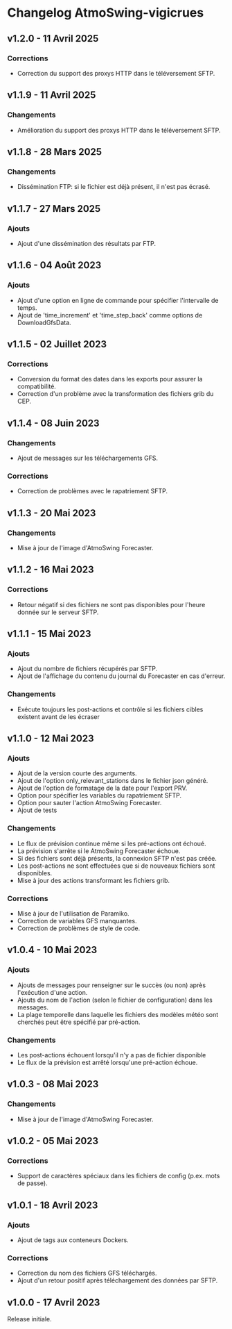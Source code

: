 # Changelog AtmoSwing-vigicrues


## v1.2.0 - 11 Avril 2025

### Corrections

*   Correction du support des proxys HTTP dans le téléversement SFTP.


## v1.1.9 - 11 Avril 2025

### Changements

*   Amélioration du support des proxys HTTP dans le téléversement SFTP.


## v1.1.8 - 28 Mars 2025

### Changements

*   Dissémination FTP: si le fichier est déjà présent, il n'est pas écrasé.


## v1.1.7 - 27 Mars 2025

### Ajouts

*   Ajout d'une dissémination des résultats par FTP.


## v1.1.6 - 04 Août 2023

### Ajouts

*   Ajout d'une option en ligne de commande pour spécifier l'intervalle de temps.
*   Ajout de 'time_increment' et 'time_step_back' comme options de DownloadGfsData.


## v1.1.5 - 02 Juillet 2023

### Corrections

*   Conversion du format des dates dans les exports pour assurer la compatibilité.
*   Correction d'un problème avec la transformation des fichiers grib du CEP.


## v1.1.4 - 08 Juin 2023

### Changements

*   Ajout de messages sur les téléchargements GFS.

### Corrections

*   Correction de problèmes avec le rapatriement SFTP.


## v1.1.3 - 20 Mai 2023

### Changements

*   Mise à jour de l'image d'AtmoSwing Forecaster.


## v1.1.2 - 16 Mai 2023

### Corrections

*   Retour négatif si des fichiers ne sont pas disponibles pour l'heure donnée sur le serveur SFTP.


## v1.1.1 - 15 Mai 2023

### Ajouts

*   Ajout du nombre de fichiers récupérés par SFTP.
*   Ajout de l'affichage du contenu du journal du Forecaster en cas d'erreur.

### Changements

*   Exécute toujours les post-actions et contrôle si les fichiers cibles existent avant
    de les écraser


## v1.1.0 - 12 Mai 2023

### Ajouts

*   Ajout de la version courte des arguments.
*   Ajout de l'option only_relevant_stations dans le fichier json généré.
*   Ajout de l'option de formatage de la date pour l'export PRV.
*   Option pour spécifier les variables du rapatriement SFTP.
*   Option pour sauter l'action AtmoSwing Forecaster.
*   Ajout de tests

### Changements

*   Le flux de prévision continue même si les pré-actions ont échoué.
*   La prévision s'arrête si le AtmoSwing Forecaster échoue.
*   Si des fichiers sont déjà présents, la connexion SFTP n'est pas créée.
*   Les post-actions ne sont effectuées que si de nouveaux fichiers sont disponibles.
*   Mise à jour des actions transformant les fichiers grib.

### Corrections

*   Mise à jour de l'utilisation de Paramiko.
*   Correction de variables GFS manquantes.
*   Correction de problèmes de style de code.


## v1.0.4 - 10 Mai 2023

### Ajouts

*   Ajouts de messages pour renseigner sur le succès (ou non) après l'exécution d'une action.
*   Ajouts du nom de l'action (selon le fichier de configuration) dans les messages.
*   La plage temporelle dans laquelle les fichiers des modèles météo sont cherchés peut être spécifié par pré-action.

### Changements

*   Les post-actions échouent lorsqu'il n'y a pas de fichier disponible
*   Le flux de la prévision est arrêté lorsqu'une pré-action échoue.


## v1.0.3 - 08 Mai 2023

### Changements

*   Mise à jour de l'image d'AtmoSwing Forecaster.


## v1.0.2 - 05 Mai 2023

### Corrections

*   Support de caractères spéciaux dans les fichiers de config (p.ex. mots de passe).


## v1.0.1 - 18 Avril 2023

### Ajouts

*   Ajout de tags aux conteneurs Dockers.

### Corrections

*   Correction du nom des fichiers GFS téléchargés.
*   Ajout d'un retour positif après téléchargement des données par SFTP.


## v1.0.0 - 17 Avril 2023

Release initiale.
